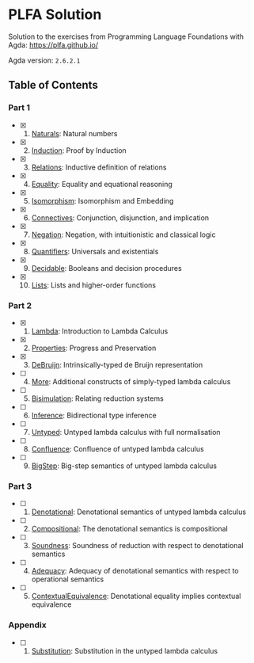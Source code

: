 # PLFA Solution

Solution to the exercises from Programming Language Foundations with Agda: https://plfa.github.io/

Agda version: `2.6.2.1`

## Table of Contents

### Part 1

- [x] 1. [Naturals](https://plfa.github.io/Naturals/): Natural numbers
- [x] 2. [Induction](https://plfa.github.io/Induction/): Proof by Induction
- [x] 3. [Relations](https://plfa.github.io/Relations/): Inductive definition of relations
- [x] 4. [Equality](https://plfa.github.io/Equality/): Equality and equational reasoning
- [x] 5. [Isomorphism](https://plfa.github.io/Isomorphism/): Isomorphism and Embedding
- [x] 6. [Connectives](https://plfa.github.io/Connectives/): Conjunction, disjunction, and implication
- [x] 7. [Negation](https://plfa.github.io/Negation/): Negation, with intuitionistic and classical logic
- [x] 8. [Quantifiers](https://plfa.github.io/Quantifiers/): Universals and existentials
- [x] 9. [Decidable](https://plfa.github.io/Decidable/): Booleans and decision procedures
- [x] 10. [Lists](https://plfa.github.io/Lists/): Lists and higher-order functions

### Part 2

- [x] 1. [Lambda](https://plfa.github.io/Lambda/): Introduction to Lambda Calculus
- [x] 2. [Properties](https://plfa.github.io/Properties/): Progress and Preservation
- [x] 3. [DeBruijn](https://plfa.github.io/DeBruijn/): Intrinsically-typed de Bruijn representation
- [ ] 4. [More](https://plfa.github.io/More/): Additional constructs of simply-typed lambda calculus
- [ ] 5. [Bisimulation](https://plfa.github.io/Bisimulation/): Relating reduction systems
- [ ] 6. [Inference](https://plfa.github.io/Inference/): Bidirectional type inference
- [ ] 7. [Untyped](https://plfa.github.io/Untyped/): Untyped lambda calculus with full normalisation
- [ ] 8. [Confluence](https://plfa.github.io/Confluence/): Confluence of untyped lambda calculus
- [ ] 9. [BigStep](https://plfa.github.io/BigStep/): Big-step semantics of untyped lambda calculus

### Part 3

- [ ] 1. [Denotational](https://plfa.github.io/Denotational/): Denotational semantics of untyped lambda calculus
- [ ] 2. [Compositional](https://plfa.github.io/Compositional/): The denotational semantics is compositional
- [ ] 3. [Soundness](https://plfa.github.io/Soundness/): Soundness of reduction with respect to denotational semantics
- [ ] 4. [Adequacy](https://plfa.github.io/Adequacy/): Adequacy of denotational semantics with respect to operational semantics
- [ ] 5. [ContextualEquivalence](https://plfa.github.io/ContextualEquivalence/): Denotational equality implies contextual equivalence

### Appendix

- [ ] 1. [Substitution](https://plfa.github.io/Substitution/): Substitution in the untyped lambda calculus
